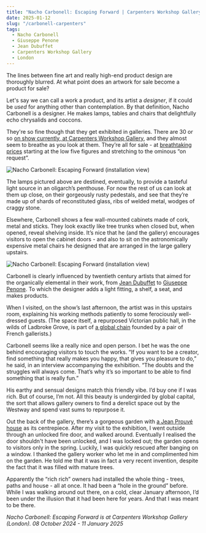 ```yaml
---
title: "Nacho Carbonell: Escaping Forward | Carpenters Workshop Gallery"
date: 2025-01-12
slug: "/carbonell-carpenters"
tags:
  - Nacho Carbonell
  - Giuseppe Penone
  - Jean Dubuffet
  - Carpenters Workshop Gallery
  - London
---
```


The lines between fine art and really high-end product design are thoroughly blurred. At what point does an artwork for sale become a product for sale?

Let's say we can call a work a product, and its artist a _designer_, if it could be _used_ for anything other than contemplation. By that definition, Nacho Carbonell is a designer. He makes lamps, tables and chairs that delightfully echo chrysalids and coccons.

They're so fine though that they get exhibited in galleries. There are 30 or so [on show currently, at Carpenters Workshop Gallery](https://carpentersworkshopgallery.com/exhibitions/escapingforward-carbonell-london-2024/), and they almost seem to breathe as you look at them. They’re all for sale - at [breathtaking prices](https://www.artsy.net/artist/nacho-carbonell) starting at the low five figures and stretching to the ominous “on request”.

![Nacho Carbonell: Escaping Forward (installation view)](/carbonell-carpenters-1.jpg)

The lamps pictured above are destined, eventually, to provide a tasteful light source in an oligarch’s penthouse. For now the rest of us can look at them up close, on their gorgeously rusty pedestals, and see that they’re made up of shards of reconstituted glass, ribs of welded metal, wodges of craggy stone.

Elsewhere, Carbonell shows a few wall-mounted cabinets made of cork, metal and sticks. They look exactly like tree trunks when closed but, when opened, reveal shelving inside. It’s nice that he (and the gallery) encourages visitors to open the cabinet doors - and also to sit on the astronomically expensive metal chairs he designed that are arranged in the large gallery upstairs.

![Nacho Carbonell: Escaping Forward (installation view)](/carbonell-carpenters-2.jpg)

Carbonell is clearly influenced by twentieth century artists that aimed for the organically elemental in their work, from [Jean Dubuffet](https://artangled.com/tags/jean-dubuffet/) to [Giuseppe Penone](https://artangled.com/tags/giuseppe-penone/). To which the designer adds a light fitting, a shelf, a seat, and makes products.

When I visited, on the show’s last afternoon, the artist was in this upstairs room, explaining his working methods patiently to some ferociously well-dressed guests. (The space itself, a repurposed Victorian public hall, in the wilds of Ladbroke Grove, is part of [a global chain](https://www.vanityfair.fr/culture/article/fulgurante-success-story-carpenters-workshop) founded by a pair of French gallerists.)

Carbonell seems like a really nice and open person. I bet he was the one behind encouraging visitors to touch the works. “If you want to be a creator, find something that really makes you happy, that gives you pleasure to do,” he said, in an interview accompanying the exhibition. “The doubts and the struggles will always come. That’s why it’s so important to be able to find something that is really fun.”

His earthy and sensual designs match this friendly vibe. I’d buy one if I was rich. But of course, I’m not. All this beauty is undergirded by global capital, the sort that allows gallery owners to find a derelict space out by the Westway and spend vast sums to repurpose it.

Out the back of the gallery, there’s a gorgeous garden with [a Jean Prouvé house](https://carpentersworkshopgallery.com/exhibitions/maison-demontable-prouve-london-2024/) as its centrepiece. After my visit to the exhibition, I went outside through an unlocked fire door, and walked around. Eventually I realised the door shouldn't have been unlocked, and I was locked out; the garden opens to visitors only in the spring. Luckily, I was quickly rescued after banging on a window. I thanked the gallery worker who let me in and complimented him on the garden. He told me that it was in fact a very recent invention, despite the fact that it was filled with mature trees.

Apparently the “rich rich” owners had installed the whole thing - trees, paths and house - all at once. It had been a “hole in the ground” before. While I was walking around out there, on a cold, clear January afternoon, I’d been under the illusion that it had been here for years. And that I was meant to be there.

_Nacho Carbonell: Escaping Forward is at Carpenters Workshop Gallery (London). 08 October 2024 - 11 January 2025_
